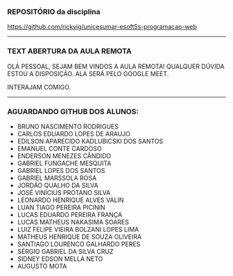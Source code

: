 ### REPOSITÓRIO da disciplina

https://github.com/rickvig/unicesumar-esoft5s-programacao-web

---
### TEXT ABERTURA DA AULA REMOTA

OLÁ PESSOAL, SEJAM BEM VINDOS A AULA REMOTA!
QUALQUER DÚVIDA ESTOU A DISPOSIÇÃO.
ALA SERÁ PELO GOOGLE MEET.

INTERAJAM COMIGO.

-----

### AGUARDANDO GITHUB DOS ALUNOS:

- BRUNO NASCIMENTO RODRIGUES
- CARLOS EDUARDO LOPES DE ARAUJO
- EDILSON APARECIDO KADLUBICSKI DOS SANTOS
- EMANUEL CONTE CARDOSO
- ENDERSON MENEZES CÂNDIDO
- GABRIEL FUNGACHE MESQUITA
- GABRIEL LOPES DOS SANTOS
- GABRIEL MARSSOLA ROSA
- JORDÃO QUALHO DA SILVA
- JOSÉ VINÍCIUS PROTANO SILVA
- LEONARDO HENRIQUE ALVES VALIN
- LUAN TIAGO PEREIRA PICININ
- LUCAS EDUARDO PEREIRA FRANÇA
- LUCAS MATHEUS NAKASIMA SOARES
- LUIZ FELIPE VIEIRA BOLZANI LOPES LIMA
- MATHEUS HENRIQUE DE SOUZA OLIVEIRA
- SANTIAGO LOURENCO GALHARDO PERES
- SÉRGIO GABRIEL DA SILVA CRUZ
- SIDNEY EDSON MELLA NETO
- AUGUSTO MOTA